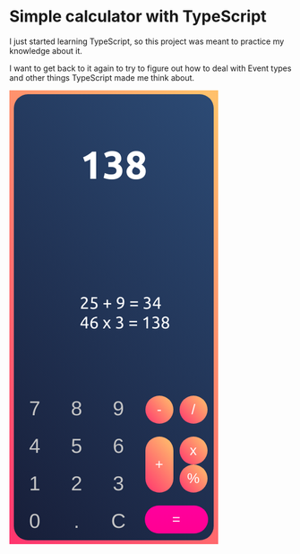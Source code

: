 # Simple calculator with TypeScript

I just started learning TypeScript, so this project was meant to practice my knowledge about it.

I want to get back to it again to try to figure out how to deal with Event types and other things TypeScript made me think about.

![image](src/assets/images/app-preview.png)